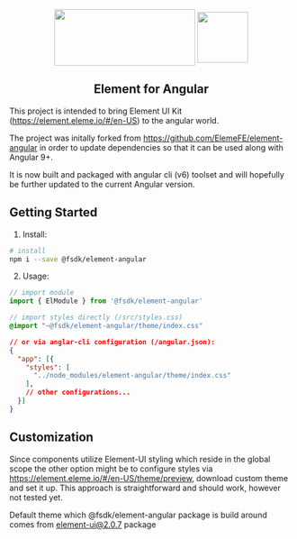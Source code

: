 
<div align="center">
  <img src="https://camo.githubusercontent.com/462f24153b8e8739c8ea71f7102585c4cb0e1575/68747470733a2f2f63646e2e7261776769742e636f6d2f456c656d6546452f656c656d656e742f6465762f656c656d656e745f6c6f676f2e737667" width="250" height="100" align="center">
  <img src="https://angular.io/assets/images/logos/angular/angular.svg" width="90" height="90" align="center">
</div>

<h2 align="center">Element for Angular</h2>

This project is intended to bring Element UI Kit (https://element.eleme.io/#/en-US) to the angular world.

The project was initally forked from https://github.com/ElemeFE/element-angular in order to update dependencies so that it can be used along with Angular 9+.

It is now built and packaged with angular cli (v6) toolset and will hopefully be further updated to the current Angular version.

## Getting Started

1. Install:
```bash
# install
npm i --save @fsdk/element-angular
```
2. Usage:
```typescript
// import module
import { ElModule } from '@fsdk/element-angular'
```

```scss
// import styles directly (/src/styles.css)
@import "~@fsdk/element-angular/theme/index.css"
```

```json
// or via anglar-cli configuration (/angular.json):
{
  "app": [{
    "styles": [
      "../node_modules/element-angular/theme/index.css"
    ],
    // other configurations...
  }]
}

```

## Customization

Since components utilize Element-UI styling which reside in the global scope the other option might be to configure styles via https://element.eleme.io/#/en-US/theme/preview, download custom theme and set it up. 
This approach is straightforward and should work, however not tested yet. 

Default theme which @fsdk/element-angular package is build around comes from element-ui@2.0.7 package
